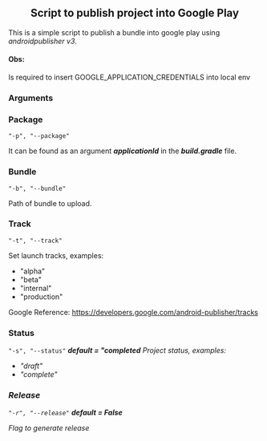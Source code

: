 ## <center> Script to publish project into Google Play</center>

This is a simple script to publish a bundle into google play using <i>androidpublisher v3</i>.

#### Obs:
 Is required to insert GOOGLE_APPLICATION_CREDENTIALS into local env 

### Arguments

### Package
<code>"-p", "--package"</code>

It can be found as an argument <b><i>applicationId</i></b> in the <b><i>build.gradle</i></b> file.

### Bundle
<code>"-b", "--bundle"</code>

Path of bundle to upload.

### Track
<code>"-t", "--track"</code>

Set launch tracks, examples:
 * "alpha"
 * "beta"
 * "internal"
 * "production"
    
Google Reference: https://developers.google.com/android-publisher/tracks

### Status
<code>"-s", "--status"</code> <b><i>default = "completed<i></b>
Project status, examples:
* "draft"
* "complete"

### Release
<code>"-r", "--release"</code> <b><i>default = False<i></b>

Flag to generate release